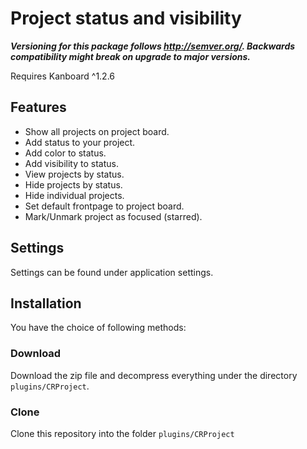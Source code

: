 # Project status and visibility

**_Versioning for this package follows http://semver.org/. Backwards compatibility might break on upgrade to major versions._**

Requires Kanboard ^1.2.6

## Features
- Show all projects on project board.
- Add status to your project.
- Add color to status.
- Add visibility to status.
- View projects by status.
- Hide projects by status.
- Hide individual projects.
- Set default frontpage to project board.
- Mark/Unmark project as focused (starred).


## Settings
Settings can be found under application settings.

## Installation
You have the choice of following methods:

### Download
Download the zip file and decompress everything under the directory `plugins/CRProject`.

### Clone
Clone this repository into the folder `plugins/CRProject`
